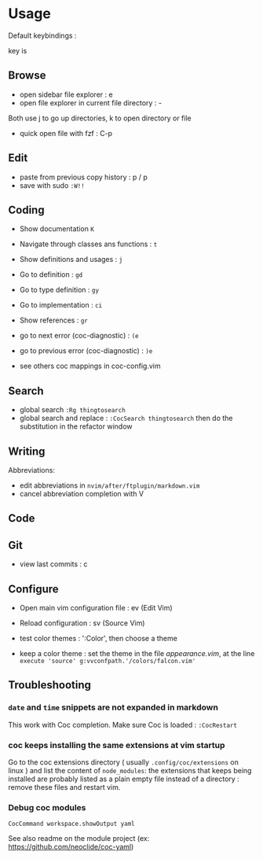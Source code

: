 # Usage

Default keybindings :

<leader> key is <space>

## Browse

- open sidebar file explorer : <leader>e
- open file explorer in current file directory : -

Both use j to go up directories, k to open directory or file

- quick open file with fzf : C-p

## Edit

- paste from previous copy history : <meta>p / <meta><shift> p
- save with sudo `:W!!`

## Coding

- Show documentation `K`
- Navigate through classes ans functions : <leader>`t`
- Show definitions and usages : <leader>`j`
- Go to definition : `gd`
- Go to type definition : `gy`
- Go to implementation : <leader>`ci`
- Show references : `gr`

- go to next error (coc-diagnostic) : `(e`
- go to previous error (coc-diagnostic) : `)e`
- see others coc mappings in coc-config.vim

## Search

- global search `:Rg thingtosearch`
- global search and replace : `:CocSearch thingtosearch` then do the substitution in the refactor window

## Writing

Abbreviations:
- edit abbreviations in `nvim/after/ftplugin/markdown.vim`
- cancel abbreviation completion with <CTRL>V

## Code

## Git

- view last commits : <leader>c

## Configure

- Open main vim configuration file : ev (Edit Vim)
- Reload configuration : sv (Source Vim)

- test color themes : ':Color', then choose a theme
- keep a color theme : set the theme in the file _appearance.vim_, at the line `execute 'source' g:vvconfpath.'/colors/falcon.vim'
`

## Troubleshooting

### `date` and `time` snippets are not expanded in markdown

This work with Coc completion. Make sure Coc is loaded : `:CocRestart`

### coc keeps installing the same extensions at vim startup

Go to the coc extensions directory ( usually `.config/coc/extensions` on linux ) and list the content of `node_modules`: the extensions that keeps being installed are probably listed as a plain empty file instead of a directory : remove these files and restart vim. 

### Debug coc modules

```
CocCommand workspace.showOutput yaml
```

See also readme on the module project (ex: https://github.com/neoclide/coc-yaml)
